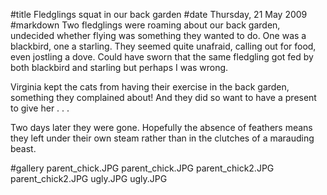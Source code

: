 #title Fledglings squat in our back garden
#date Thursday, 21 May 2009
#markdown
Two fledglings were roaming about our back garden, undecided whether flying was something they wanted to do. One was a blackbird, one a starling. They seemed quite unafraid, calling out for food, even jostling a dove. Could have sworn that the same fledgling got fed by both blackbird and starling but perhaps I was wrong.

Virginia kept the cats from having their exercise in the back garden, something they complained about! And they did so want to have a present to give her . . .

Two days later they were gone. Hopefully the absence of feathers means they left under their own steam rather than in the clutches of a marauding beast.

#gallery
parent_chick.JPG	parent_chick.JPG
parent_chick2.JPG	parent_chick2.JPG
ugly.JPG	ugly.JPG

